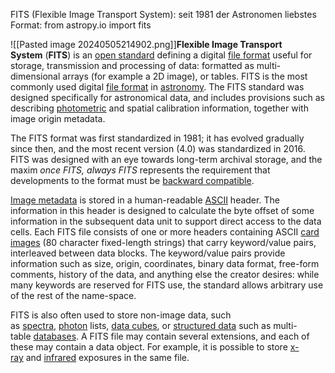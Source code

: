 FITS (Flexible Image Transport System): seit 1981 der Astronomen liebstes Format: from astropy.io import fits

![[Pasted image 20240505214902.png]]**Flexible Image Transport System** (**FITS**) is an [open standard](https://en.wikipedia.org/wiki/Open_standard "Open standard") defining a digital [file format](https://en.wikipedia.org/wiki/File_format "File format") useful for storage, transmission and processing of data: formatted as multi-dimensional arrays (for example a 2D image), or tables. FITS is the most commonly used digital [file format](https://en.wikipedia.org/wiki/File_format "File format") in [astronomy](https://en.wikipedia.org/wiki/Astronomy "Astronomy"). The FITS standard was designed specifically for astronomical data, and includes provisions such as describing [photometric](https://en.wikipedia.org/wiki/Photometry_(optics) "Photometry (optics)") and spatial calibration information, together with image origin metadata.

The FITS format was first standardized in 1981; it has evolved gradually since then, and the most recent version (4.0) was standardized in 2016. FITS was designed with an eye towards long-term archival storage, and the maxim _once FITS, always FITS_ represents the requirement that developments to the format must be [backward compatible](https://en.wikipedia.org/wiki/Backward_compatible "Backward compatible").

[Image metadata](https://en.wikipedia.org/wiki/Image_metadata "Image metadata") is stored in a human-readable [ASCII](https://en.wikipedia.org/wiki/ASCII "ASCII") header. The information in this header is designed to calculate the byte offset of some information in the subsequent data unit to support direct access to the data cells. Each FITS file consists of one or more headers containing ASCII [card images](https://en.wikipedia.org/wiki/Card_image "Card image") (80 character fixed-length strings) that carry keyword/value pairs, interleaved between data blocks. The keyword/value pairs provide information such as size, origin, coordinates, binary data format, free-form comments, history of the data, and anything else the creator desires: while many keywords are reserved for FITS use, the standard allows arbitrary use of the rest of the name-space.

FITS is also often used to store non-image data, such as [spectra](https://en.wikipedia.org/wiki/Electromagnetic_spectrum "Electromagnetic spectrum"), [photon](https://en.wikipedia.org/wiki/Photon "Photon") lists, [data cubes](https://en.wikipedia.org/wiki/Data_cube "Data cube"), or [structured data](https://en.wikipedia.org/wiki/Structured_data "Structured data") such as multi-table [databases](https://en.wikipedia.org/wiki/Database "Database"). A FITS file may contain several extensions, and each of these may contain a data object. For example, it is possible to store [x-ray](https://en.wikipedia.org/wiki/X-ray "X-ray") and [infrared](https://en.wikipedia.org/wiki/Infrared "Infrared") exposures in the same file.